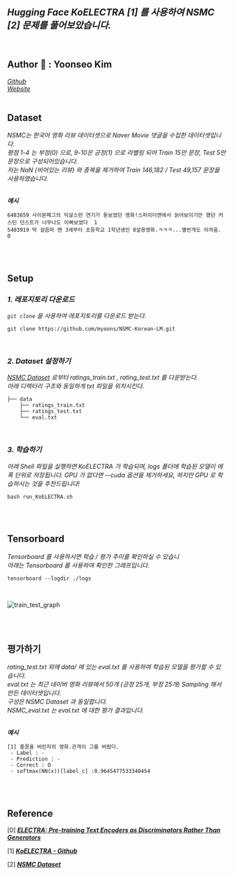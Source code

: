 ## _Hugging Face KoELECTRA [1] 를 사용하여 NSMC [2] 문제를 풀어보았습니다._

<br/>

## Author 👤 : **Yoonseo Kim**

[_Github_](https://github.com/myoons)  
[_Website_](https://ainote.tistory.com/)
<br/>
<br/>

## Dataset

_NSMC는 한국어 영화 리뷰 데이터셋으로 Naver Movie 댓글을 수집한 데이터셋입니다._  
_평점 1-4 는 부정(0) 으로, 9-10은 긍정(1) 으로 라벨링 되어 Train 15만 문장, Test 5만 문장으로 구성되어있습니다._  
_저는 NaN (비어있는 리뷰) 와 중복을 제거하여 Train 146,182 / Test 49,157 문장을 사용하였습니다._  
<br/>

_**예시**_
```bazaar
6483659 사이몬페그의 익살스런 연기가 돋보였던 영화!스파이더맨에서 늙어보이기만 했던 커스틴 던스트가 너무나도 이뻐보였다  1  
5403919 막 걸음마 뗀 3세부터 초등학교 1학년생인 8살용영화.ㅋㅋㅋ...별반개도 아까움.     0
```

<br/>
<br/>


## **Setup**

### _**1. 레포지토리 다운로드**_

_`git clone` 을 사용하여 레포지토리를 다운로드 받는다._

    git clone https://github.com/myoons/NSMC-Korean-LM.git


<br/>

### _**2. Dataset 설정하기**_
_[NSMC Dataset](https://github.com/e9t/nsmc) 로부터 ratings_train.txt , rating_test.txt 를 다운받는다._  
_아래 디렉터리 구조와 동일하게 txt 파일을 위치시킨다._

    ├── data
        ├── ratings_train.txt 
        ├── ratings_test.txt
        └── eval.txt

<br/>

### _**3. 학습하기**_
_아래 Shell 파일을 실행하면 KoELECTRA 가 학습되며, logs 폴더에 학습된 모델이 에폭 단위로 저장됩니다._
_GPU 가 없다면 --cuda 옵션을 제거하세요, 하지만 GPU 로 학습하시는 것을 추천드립니다!_  

    bash run_KoELECTRA.sh

<br/>
<br/>

## **Tensorboard**
_Tensorboard 를 사용하시면 학습 / 평가 추이를 확인하실 수 있습니_  
_아래는 Tensorboard 를 사용하여 확인한 그래프입니다._

    tensorboard --logdir ./logs

<br/>

![train_test_graph](https://user-images.githubusercontent.com/67945103/106461189-c8877980-64d7-11eb-884d-944d9011cc47.png)


<br/>
<br/>

## **평가하기**
_rating_test.txt 외에 data/ 에 있는 eval.txt 를 사용하여 학습된 모델을 평가할 수 있습니다._  
_eval.txt 는 최근 네이버 영화 리뷰에서 50개 (긍정 25개, 부정 25개) Sampling 해서 만든 데이터셋입니다._  
_구성은 NSMC Dataset 과 동일합니다._  
_NSMC_eval.txt 는 eval.txt 에 대한 평가 결과입니다._  
<br/>

_**예시**_
```bazaar
[1] 홍콩을 버린자의 영화.관객이 그를 버렸다.
 - Label : -
 - Prediction : -
 - Correct : O
 - softmax(NN(x))[label_c] :0.9645477533340454
```

<br/>
<br/>

## Reference
[0] _**[ELECTRA: Pre-training Text Encoders as Discriminators Rather Than Generators](https://arxiv.org/abs/2001.07685)**_

[1] _**[KoELECTRA - Github](https://github.com/monologg/KoELECTRA)**_

[2] _**[NSMC Dataset](https://github.com/e9t/nsmc)**_
